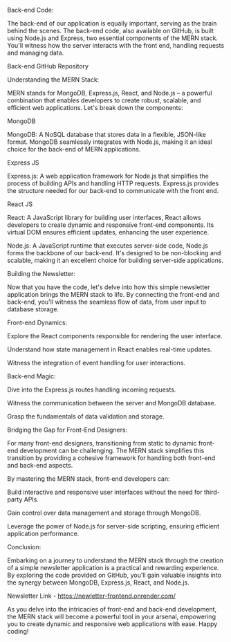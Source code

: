 Back-end Code:



The back-end of our application is equally important, serving as the brain behind the scenes. The back-end code, also available on GitHub, is built using Node.js and Express, two essential components of the MERN stack. You'll witness how the server interacts with the front end, handling requests and managing data.



Back-end GitHub Repository





Understanding the MERN Stack:






MERN stands for MongoDB, Express.js, React, and Node.js – a powerful combination that enables developers to create robust, scalable, and efficient web applications. Let's break down the components:


MongoDB


MongoDB: A NoSQL database that stores data in a flexible, JSON-like format. MongoDB seamlessly integrates with Node.js, making it an ideal choice for the back-end of MERN applications.


Express JS


Express.js: A web application framework for Node.js that simplifies the process of building APIs and handling HTTP requests. Express.js provides the structure needed for our back-end to communicate with the front end.


React JS


React: A JavaScript library for building user interfaces, React allows developers to create dynamic and responsive front-end components. Its virtual DOM ensures efficient updates, enhancing the user experience.


Node.js: A JavaScript runtime that executes server-side code, Node.js forms the backbone of our back-end. It's designed to be non-blocking and scalable, making it an excellent choice for building server-side applications.



Building the Newsletter:

Now that you have the code, let's delve into how this simple newsletter application brings the MERN stack to life. By connecting the front-end and back-end, you'll witness the seamless flow of data, from user input to database storage.

Front-end Dynamics:

Explore the React components responsible for rendering the user interface.

Understand how state management in React enables real-time updates.

Witness the integration of event handling for user interactions.



Back-end Magic:



Dive into the Express.js routes handling incoming requests.

Witness the communication between the server and MongoDB database.

Grasp the fundamentals of data validation and storage.



Bridging the Gap for Front-End Designers:

For many front-end designers, transitioning from static to dynamic front-end development can be challenging. The MERN stack simplifies this transition by providing a cohesive framework for handling both front-end and back-end aspects.



By mastering the MERN stack, front-end developers can:



Build interactive and responsive user interfaces without the need for third-party APIs.

Gain control over data management and storage through MongoDB.

Leverage the power of Node.js for server-side scripting, ensuring efficient application performance.



Conclusion:

Embarking on a journey to understand the MERN stack through the creation of a simple newsletter application is a practical and rewarding experience. By exploring the code provided on GitHub, you'll gain valuable insights into the synergy between MongoDB, Express.js, React, and Node.js.



Newsletter Link - https://newletter-frontend.onrender.com/



As you delve into the intricacies of front-end and back-end development, the MERN stack will become a powerful tool in your arsenal, empowering you to create dynamic and responsive web applications with ease. Happy coding!

